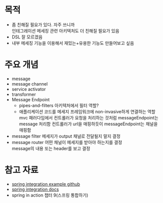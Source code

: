 # 목적
- 좀 친해질 필요가 있다. 자주 쓰니까  
  인테그레이션 메세징 관련 아키텍처도 더 친해질 필요가 있음
- DSL 잘 모르겠음
- 내부 메세징 기능을 이용해서 재밌는+유용한 기능도 만들어보고 싶음


# 주요 개념
- message
- message channel
- service activator
- transformer
- Message Endpoint
  - pipes-and-filters 아키텍처에서 필터 역할? 
  - 애플리케이션 코드를 메세지 프레임워크에 non-invasive하게 연결하는 역할  
    mvc 패러다임에서 컨트롤러가 요청을 처리하는 것처럼 messageEndpoint는 message 처리함
    컨트롤러가 url을 매핑하듯이 messageEndpoint는 채널을 매핑함
- message filter
  메세지가 output 채널로 전달될지 말지 결정
- message router
  어떤 채널이 메세지를 받아야 하는지를 결정  
  message의 내용 또는 header를 보고 결정

# 참고 자료
- [spring integration example github](https://github.com/SimpleProgramming/spring-integration-example)
- [spring integration docs](https://docs.spring.io/spring-integration/reference/html/index.html)
- spring in action 챕터 9(스프링 통합하기)

